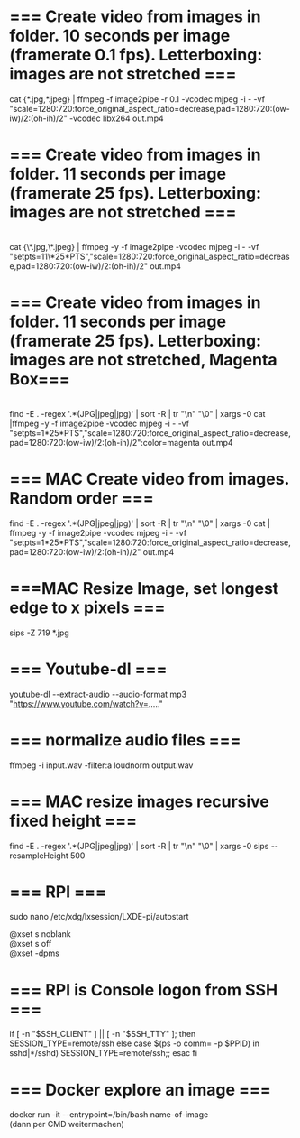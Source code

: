 # === Create video from images in folder. 10 seconds per image (framerate 0.1 fps). Letterboxing: images are not stretched ===<br>

cat {\*.jpg,\*.jpeg} | ffmpeg -f image2pipe -r 0.1 -vcodec mjpeg -i - -vf "scale=1280:720:force_original_aspect_ratio=decrease,pad=1280:720:(ow-iw)/2:(oh-ih)/2" -vcodec libx264 out.mp4

# === Create video from images in folder. 11 seconds per image (framerate 25 fps). Letterboxing: images are not stretched ===

<br>
cat {\*.jpg,\*.jpeg} | ffmpeg -y -f image2pipe -vcodec mjpeg -i - -vf "setpts=11\*25*PTS","scale=1280:720:force_original_aspect_ratio=decrease,pad=1280:720:(ow-iw)/2:(oh-ih)/2" out.mp4

# === Create video from images in folder. 11 seconds per image (framerate 25 fps). Letterboxing: images are not stretched, Magenta Box===

<br>
find -E . -regex '.*(JPG|jpeg|jpg)' | sort -R | tr "\n" "\0" | xargs -0 cat |ffmpeg -y -f image2pipe -vcodec mjpeg -i - -vf "setpts=1*25*PTS","scale=1280:720:force_original_aspect_ratio=decrease,pad=1280:720:(ow-iw)/2:(oh-ih)/2":color=magenta out.mp4

# === MAC Create video from images. Random order ===<br>

find -E . -regex '.\*(JPG|jpeg|jpg)' | sort -R | tr "\n" "\0" | xargs -0 cat | ffmpeg -y -f image2pipe -vcodec mjpeg -i - -vf "setpts=1\*25\*PTS","scale=1280:720:force_original_aspect_ratio=decrease,pad=1280:720:(ow-iw)/2:(oh-ih)/2" out.mp4

# ===MAC Resize Image, set longest edge to x pixels ===<br>

sips -Z 719 \*.jpg

# === Youtube-dl ===<br>

youtube-dl --extract-audio --audio-format mp3 "https://www.youtube.com/watch?v=....."

# === normalize audio files ===<br>

ffmpeg -i input.wav -filter:a loudnorm output.wav

# === MAC resize images recursive fixed height ===<br>

find -E . -regex '.\*(JPG|jpeg|jpg)' | sort -R | tr "\n" "\0" | xargs -0 sips --resampleHeight 500

# === RPI ===<br>

sudo nano /etc/xdg/lxsession/LXDE-pi/autostart

@xset s noblank<br>
@xset s off<br>
@xset -dpms<br>

# === RPI is Console logon from SSH ===<br>

if [ -n "$SSH_CLIENT" ] || [ -n "$SSH_TTY" ]; then
SESSION_TYPE=remote/ssh
else
case $(ps -o comm= -p $PPID) in
sshd|\*/sshd) SESSION_TYPE=remote/ssh;;
esac
fi

# === Docker explore an image ===<br>

docker run -it --entrypoint=/bin/bash name-of-image  
(dann per CMD weitermachen)
